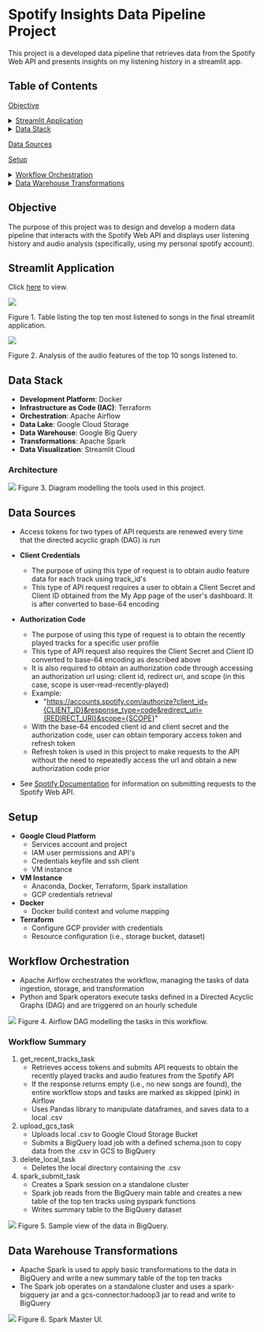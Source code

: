 <a name="top"></a> <!-- Custom anchor -->
# Spotify Insights Data Pipeline Project
This project is a developed data pipeline that retrieves data from the Spotify Web API and presents insights on my listening history in a streamlit app.

## Table of Contents
[Objective](#objective)
<details>
  <summary><a href="#streamlit-application">Streamlit Application</a></summary>
  
  - [Figure 1](#figure-1). Table listing the top ten most listened to songs in the final streamlit application.
  - [Figure 2](@figure-2). Analysis of the audio features of the top 10 songs listened to.
</details>
<details>
  <summary><a href="#data-stack">Data Stack</a></summary>
  
  - [Figure 3](#figure-3). Diagram of the tools used in this project.
</details>

[Data Sources](#data-sources)

[Setup](#setup)
<details>
  <summary><a href="#workflow-orchestration">Workflow Orchestration</a></summary>
  
  - [Figure 4](#figure-4). Airflow DAG modelling the tasks in this workflow.
  - [Figure 5](#figure-5). Sample view of the main BigQuery table.

</details>
<details>
  <summary><a href="#data-warehouse-transformations">Data Warehouse Transformations</a></summary>

  - [Figure 5](#figure-5). Spark Master UI.
</details>


## Objective
The purpose of this project was to design and develop a modern data pipeline that interacts with the Spotify Web API and displays user listening history and audio analysis (specifically, using my personal spotify account).

## Streamlit Application
Click [here](https://spotify-insights-project-cchow.streamlit.app/) to view.

<a name="figure-1"></a>

[![](images/spotify_top_ten.png)](https://spotify-insights-project-cchow.streamlit.app/)

Figure 1. Table listing the top ten most listened to songs in the final streamlit application.

<a name="figure-2"></a>
![](images/spotify_bar_graph.png)

Figure 2. Analysis of the audio features of the top 10 songs listened to.


## Data Stack
- **Development Platform**: Docker
- **Infrastructure as Code (IAC)**: Terraform
- **Orchestration**: Apache Airflow
- **Data Lake**: Google Cloud Storage
- **Data Warehouse**: Google Big Query
- **Transformations**: Apache Spark
- **Data Visualization**: Streamlit Cloud

### Architecture
<a name="figure-3"></a>

![](images/data-stack-diagram.jpg)
Figure 3. Diagram modelling the tools used in this project.

## Data Sources
- Access tokens for two types of API requests are renewed every time that the directed acyclic graph (DAG) is run
- **Client Credentials**
  - The purpose of using this type of request is to obtain audio feature data for each track using track_id's
  - This type of API request requires a user to obtain a Client Secret and Client ID obtained from the My App page of the user's dashboard. It is after converted to base-64 encoding
- **Authorization Code**
  - The purpose of using this type of request is to obtain the recently played tracks for a specific user profile
  - This type of API request also requires the Client Secret and Client ID converted to base-64 encoding as described above
  - It is also required to obtain an authorization code through accessing an authorization url using: client id, redirect uri, and scope (in this case, scope is user-read-recently-played)
  - Example:
     - "https://accounts.spotify.com/authorize?client_id={CLIENT_ID}&response_type=code&redirect_uri={REDIRECT_URI}&scope={SCOPE}"
  - With the base-64 encoded client id and client secret and the authorization code, user can obtain temporary access token and refresh token
  - Refresh token is used in this project to make requests to the API without the need to repeatedly access the url and obtain a new authorization code prior
 
  
- See [Spotify Documentation](https://developer.spotify.com/documentation/web-api/concepts/authorization) for information on submitting requests to the Spotify Web API.

## Setup
- **Google Cloud Platform**
  - Services account and project
  - IAM user permissions and API's
  - Credentials keyfile and ssh client
  - VM instance
- **VM Instance**
  - Anaconda, Docker, Terraform, Spark installation
  - GCP credentials retrieval
- **Docker**
  - Docker build context and volume mapping
- **Terraform**
  - Configure GCP provider with credentials
  - Resource configuration (i.e., storage bucket, dataset)

## Workflow Orchestration
- Apache Airflow orchestrates the workflow, managing the tasks of data ingestion, storage, and transformation
- Python and Spark operators execute tasks defined in a Directed Acyclic Graphs (DAG) and are triggered on an hourly schedule

<a name="figure-4"></a>

![](images/spotify_dag.png)
Figure 4. Airflow DAG modelling the tasks in this workflow.

### Workflow Summary
1. get_recent_tracks_task
   - Retrieves access tokens and submits API requests to obtain the recently played tracks and audio features from the Spotify API
   - If the response returns empty (i.e., no new songs are found), the entire workflow stops and tasks are marked as skipped (pink) in Airflow
   - Uses Pandas library to manipulate dataframes, and saves data to a local .csv
2. upload_gcs_task
   - Uploads local .csv to Google Cloud Storage Bucket
   - Submits a BigQuery load job with a defined schema.json to copy data from the .csv in GCS to BigQuery
3. delete_local_task
   - Deletes the local directory containing the .csv
4. spark_submit_task
   - Creates a Spark session on a standalone cluster
   - Spark job reads from the BigQuery main table and creates a new table of the top ten tracks using pyspark functions
   - Writes summary table to the BigQuery dataset

<a name="figure-5"></a>

![](images/bigquery_spotify_2.png)
Figure 5. Sample view of the data in BigQuery.

   
## Data Warehouse Transformations
- Apache Spark is used to apply basic transformations to the data in BigQuery and write a new summary table of the top ten tracks
- The Spark job operates on a standalone cluster and uses a spark-bigquery jar and a gcs-connector:hadoop3 jar to read and write to BigQuery

<a name="figure-6"></a>

![](images/spotify_pipeline_spark.png)
Figure 6. Spark Master UI.


